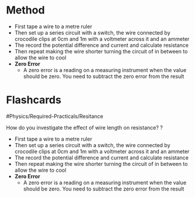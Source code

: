 # Method
- First tape a wire to a metre ruler
- Then set up a series circuit with a switch, the wire connected by crocodile clips at 0cm and 1m with a voltmeter across it and an ammeter
- The record the potential difference and current and calculate resistance
- Then repeat making the wire shorter turning the circuit of in between to allow the wire to cool
- **Zero Error**
	- A zero error is a reading on a measuring instrument when the value should be zero. You need to subtract the zero error from the result
# Flashcards

#Physics/Required-Practicals/Resitance

How do you investigate the effect of wire length on resistance?
?
- First tape a wire to a metre ruler
- Then set up a series circuit with a switch, the wire connected by crocodile clips at 0cm and 1m with a voltmeter across it and an ammeter
- The record the potential difference and current and calculate resistance
- Then repeat making the wire shorter turning the circuit of in between to allow the wire to cool
- **Zero Error**
	- A zero error is a reading on a measuring instrument when the value should be zero. You need to subtract the zero error from the result 